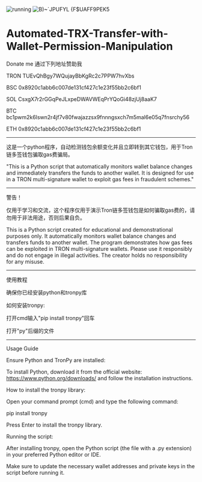 ![running](https://github.com/user-attachments/assets/c7b187f0-b9b8-4566-af4b-d55cdc21b32d)
![B)~`JPUFYL {F$UAFF9PEK5](https://github.com/user-attachments/assets/da70f278-80bb-49fa-9530-d42c676f8f61)
# Automated-TRX-Transfer-with-Wallet-Permission-Manipulation

Donate me 通过下列地址赞助我

TRON TUEvQhBgy7WQujayBbKgRc2c7PPW7hvXbs

BSC  0x8920c1abb6c007de131cf427c1e23f55bb2c6bf1

SOL  CsxgX7r2rGGqPeJLxpeDWAVWEqPrYQoGi48zjUj8aaK7

BTC  bc1pwm2k6lswn2r4jf7v80fwajazzsx9fnnngsxch7m5mal6e05q7fnsrchy56

ETH  0x8920c1abb6c007de131cf427c1e23f55bb2c6bf1

-------------------------------------

这是一个python程序，自动检测钱包余额变化并且立即转到其它钱包，用于Tron链多签钱包骗取gas费骗局。

"This is a Python script that automatically monitors wallet balance changes and immediately transfers the funds to another wallet. It is designed for use in a TRON multi-signature wallet to exploit gas fees in fraudulent schemes."

-------------------------------------

警告！

仅用于学习和交流，这个程序仅用于演示Tron链多签钱包是如何骗取gas费的，请勿用于非法用途，否则后果自负。

This is a Python script created for educational and demonstrational purposes only. It automatically monitors wallet balance changes and transfers funds to another wallet. The program demonstrates how gas fees can be exploited in TRON multi-signature wallets. Please use it responsibly and do not engage in illegal activities. The creator holds no responsibility for any misuse.

-------------------------------------

使用教程

确保你已经安装python和tronpy库

如何安装tronpy:

打开cmd输入"pip install tronpy"回车

打开"py"后缀的文件

-------------------------------------

Usage Guide

Ensure Python and TronPy are installed:

To install Python, download it from the official website: https://www.python.org/downloads/ and follow the installation instructions.

How to install the tronpy library:

Open your command prompt (cmd) and type the following command:

pip install tronpy

Press Enter to install the tronpy library.

Running the script:

After installing tronpy, open the Python script (the file with a .py extension) in your preferred Python editor or IDE.

Make sure to update the necessary wallet addresses and private keys in the script before running it.
